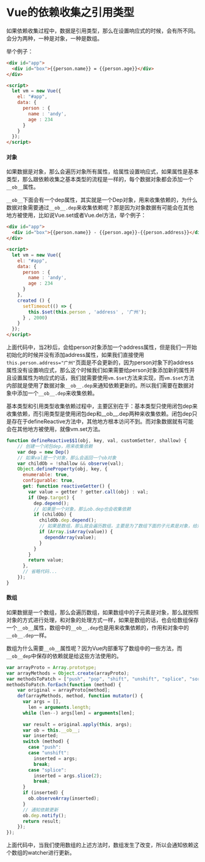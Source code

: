 # Vue的依赖收集之引用类型
如果依赖收集过程中，数据是引用类型，那么在设置响应式的时候，会有所不同。会分为两种，一种是对象，一种是数组。

举个例子：
```html
<div id="app">
  <div id="box">{{person.name}} = {{person.age}}</div>
</div>

<script>
  let vm = new Vue({
    el: "#app",
    data: {
      person : {
        name : 'andy',
        age : 234
      }
    }
  });
</script>
```

#### 对象
如果数据是对象，那么会遍历对象所有属性，给属性设置响应式，如果属性是基本类型，那么跟依赖收集之基本类型的流程是一样的，每个数据对象都会添加一个`__ob__`属性。

`__ob__`下面会有一个dep属性，其实就是一个Dep对象，用来收集依赖的，为什么数据对象需要通过`__ob__.dep`来收集依赖呢？那是因为对象数据有可能会在其他地方被使用，比如说Vue.set或者Vue.del方法，举个例子：
```html
<div id="app">
  <div id="box">{{person.name}} - {{person.age}}-{{person.address}}</div>
</div>

<script>
  let vm = new Vue({
    el: "#app",
    data: {
      person : {
        name : 'andy',
        age : 234
      }
    },
    created () {
      setTimeout(() => {
        this.$set(this.person , 'address' , '广州');
      } , 2000)
    }
  });
</script>
```
上面代码中，当2秒后，会给person对象添加一个address属性，但是我们一开始初始化的时候并没有添加address属性，如果我们直接使用`this.person.address="广州"`页面是不会更新的，因为person对象下的address属性没有设置响应式，那么这个时候我们如果需要给person对象添加新的属性并且设置属性为响应式的话，我们就需要使用`vm.$set`方法来实现，而`vm.$set`方法内部就是使用了数据对象`__ob__.dep`来通知依赖更新的。所以我们需要在数据对象中添加一个`__ob__.dep`来收集依赖。

基本类型和引用类型收集依赖过程中，主要区别在于：基本类型只使用闭包dep来收集依赖，而引用类型是使用闭包dep和__ob__.dep两种来收集依赖。闭包dep只是存在于defineReactive方法中，其他地方根本访问不到。而对象数据就有可能会在其他地方被使用，就像vm.set方法。

```javascript
function defineReactive$$1(obj, key, val, customSetter, shallow) {
    // 创建一个闭包dep，用来收集依赖
    var dep = new Dep()
    // 如果val是一个对象，那么会返回一个ob对象
    var childOb = !shallow && observe(val);
    Object.defineProperty(obj, key, {
      enumerable: true,
      configurable: true,
      get: function reactiveGetter() {
        var value = getter ? getter.call(obj) : val;
        if (Dep.target) {
          dep.depend();
          // 如果是一个对象，那么ob.dep也会收集依赖
          if (childOb) {
            childOb.dep.depend();
            // 如果是数组，那么就会遍历数组，主要是为了数组下面的子元素是对象，给对象也保存一份依赖
            if (Array.isArray(value)) {
              dependArray(value);
            }
          }
        }
        return value;
      },
      // 省略代码...
    });
}
```
#### 数组
如果数据是一个数组，那么会遍历数组，如果数组中的子元素是对象，那么就按照对象的方式进行处理，和对象的处理方式一样，如果是数组的话，也会给数组保存一个`__ob__`属性，数组中的`__ob__.dep`也是用来收集依赖的，作用和对象中的`__ob__.dep`一样。

数组为什么需要`__ob__`属性呢？因为Vue内部重写了数组中的一些方法，而`__ob__dep`中保存的依赖就是给这些方法使用的。

```javascript
var arrayProto = Array.prototype;
var arrayMethods = Object.create(arrayProto);
var methodsToPatch = ["push", "pop", "shift", "unshift", "splice", "sort", "reverse"];
methodsToPatch.forEach(function (method) {
    var original = arrayProto[method];
    def(arrayMethods, method, function mutator() {
      var args = [],
        len = arguments.length;
      while (len--) args[len] = arguments[len];
    
      var result = original.apply(this, args);
      var ob = this.__ob__;
      var inserted;
      switch (method) {
        case "push":
        case "unshift":
          inserted = args;
          break;
        case "splice":
          inserted = args.slice(2);
          break;
      }
      if (inserted) {
        ob.observeArray(inserted);
      }
      // 通知依赖更新
      ob.dep.notify();
      return result;
    });
});
```
上面代码中，当我们使用数组的上述方法时，数组发生了改变，所以会通知依赖这个数组的watcher进行更新。
